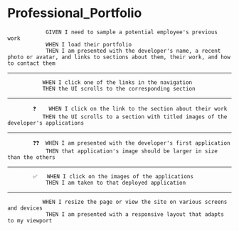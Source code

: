 # Professional_Portfolio


                GIVEN I need to sample a potential employee's previous work
                WHEN I load their portfolio
                THEN I am presented with the developer's name, a recent photo or avatar, and links to sections about them, their work, and how to contact them
---
            
            
               WHEN I click one of the links in the navigation
               THEN the UI scrolls to the corresponding section 
            
---            
            ❓    WHEN I click on the link to the section about their work
               THEN the UI scrolls to a section with titled images of the developer's applications
            
---           
            ❓❓  WHEN I am presented with the developer's first application
                THEN that application's image should be larger in size than the others
---         
            ✅   WHEN I click on the images of the applications
                THEN I am taken to that deployed application
---            
               WHEN I resize the page or view the site on various screens and devices
                THEN I am presented with a responsive layout that adapts to my viewport
        